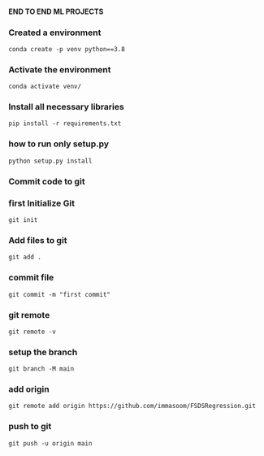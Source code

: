 #### END TO END ML PROJECTS #####

### Created a environment #######
```
conda create -p venv python==3.8
```
### Activate the environment
```
conda activate venv/
```
### Install all necessary libraries
```
pip install -r requirements.txt
```

### how to run only setup.py
```
python setup.py install
```

### Commit code to git
### first Initialize Git 
```
git init
```
### Add files to git
```
git add .
```

### commit file
```
git commit -m "first commit"
```

### git remote 
```
git remote -v
```

### setup the branch
```
git branch -M main
```

### add origin
```
git remote add origin https://github.com/immasoom/FSDSRegression.git
```

### push to git
```
git push -u origin main
```
